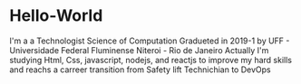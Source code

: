 # Hello-World
I'm a a Technologist Science of Computation 
Gradueted in 2019-1 by
UFF - Universidade Federal Fluminense
Niteroi - Rio de Janeiro
Actually I'm studying Html, Css, javascript, nodejs, and reactjs to improve my hard skills and reachs a
carreer transition from Safety lift Technichian to DevOps
